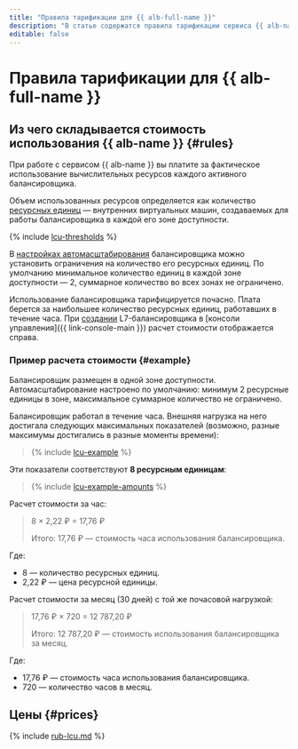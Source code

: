 ```yaml
---
title: "Правила тарификации для {{ alb-full-name }}"
description: "В статье содержатся правила тарификации сервиса {{ alb-name }}."
editable: false
---
```


# Правила тарификации для {{ alb-full-name }}

## Из чего складывается стоимость использования {{ alb-name }} {#rules}

При работе с сервисом {{ alb-name }} вы платите за фактическое использование вычислительных ресурсов каждого активного балансировщика.

Объем использованных ресурсов определяется как количество [ресурсных единиц](concepts/application-load-balancer.md#lcu-scaling) — внутренних виртуальных машин, создаваемых для работы балансировщика в каждой его зоне доступности.

{% include [lcu-thresholds](../_includes/application-load-balancer/lcu-thresholds.md) %}

В [настройках автомасштабирования](concepts/application-load-balancer.md#lcu-scaling-settings) балансировщика можно установить ограничения на количество его ресурсных единиц. По умолчанию минимальное количество единиц в каждой зоне доступности — 2, суммарное количество во всех зонах не ограничено.

Использование балансировщика тарифицируется почасно. Плата берется за наибольшее количество ресурсных единиц, работавших в течение часа. При [создании](operations/application-load-balancer-create.md) L7-балансировщика в [консоли управления]({{ link-console-main }}) расчет стоимости отображается справа.

### Пример расчета стоимости {#example}

Балансировщик размещен в одной зоне доступности. Автомасштабирование настроено по умолчанию: минимум 2 ресурсные единицы в зоне, максимальное суммарное количество не ограничено. 

Балансировщик работал в течение часа. Внешняя нагрузка на него достигала следующих максимальных показателей (возможно, разные максимумы достигались в разные моменты времени):

> {% include [lcu-example](../_includes/application-load-balancer/lcu-example.md) %}

Эти показатели соответствуют **8 ресурсным единицам**:

> {% include [lcu-example-amounts](../_includes/application-load-balancer/lcu-example-amounts.md) %}


Расчет стоимости за час: 
>8 × 2,22 ₽ = 17,76 ₽
>
>
>
>Итого: 17,76 ₽ — стоимость часа использования балансировщика.

Где:
* 8 — количество ресурсных единиц.
* 2,22 ₽ — цена ресурсной единицы.

Расчет стоимости за месяц (30 дней) с той же почасовой нагрузкой:
>17,76 ₽ × 720 = 12 787,20 ₽
>
>
>
>Итого: 12 787,20 ₽ — стоимость использования балансировщика за месяц.

Где:
* 17,76 ₽ — стоимость часа использования балансировщика.
* 720 — количество часов в месяц.
 


## Цены {#prices}




{% include [rub-lcu.md](../_pricing/application-load-balancer/rub-lcu.md) %}





